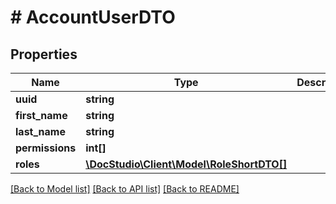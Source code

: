 # # AccountUserDTO

## Properties

Name | Type | Description | Notes
------------ | ------------- | ------------- | -------------
**uuid** | **string** |  | [optional]
**first_name** | **string** |  | [optional]
**last_name** | **string** |  | [optional]
**permissions** | **int[]** |  | [optional]
**roles** | [**\DocStudio\Client\Model\RoleShortDTO[]**](RoleShortDTO.md) |  | [optional]

[[Back to Model list]](../../README.md#models) [[Back to API list]](../../README.md#endpoints) [[Back to README]](../../README.md)
